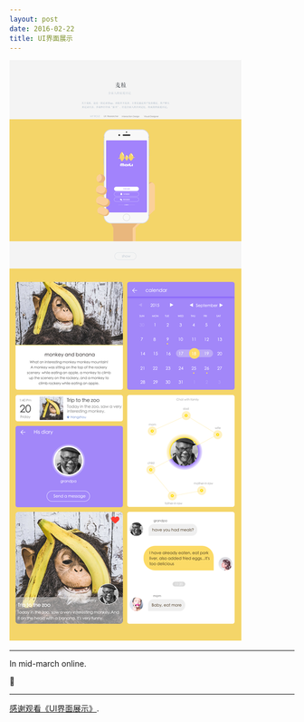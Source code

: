 ```yaml
---
layout: post
date: 2016-02-22
title: UI界面展示
---
```


![layout borken by border-boxing](/images/ui.png)

---

In mid-march online. 

:tada:

---

[感谢观看《UI界面展示》]().